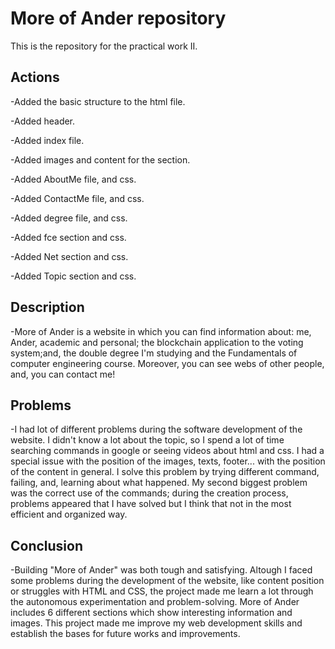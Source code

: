 # More of Ander repository

This is the repository for the practical work II.

## Actions

-Added the basic structure to the html file.

-Added header.

-Added  index file.

-Added images and content for the section.

-Added AboutMe file, and css.

-Added ContactMe file, and css.

-Added degree file, and css.

-Added fce section and css.

-Added Net section and css.

-Added Topic section and css.

## Description
-More of Ander is a website in which you can find information about: me, Ander, academic and personal; the blockchain application to the voting system;and, the double degree I'm studying and the Fundamentals of computer engineering course. Moreover, you can see webs of other people, and, you can contact me!

## Problems
-I had lot of different problems during the software development of the website. I didn't know a lot about the topic, so I spend a lot of time searching commands in google or seeing videos about html and css. I had a special issue with the position of the images, texts, footer... with the position of the content in general. I solve this problem by trying different command, failing, and, learning about what happened. My second biggest problem was the correct use of the commands; during the creation process, problems appeared that I have solved but I think that not in the most efficient and organized way.

## Conclusion
-Building "More of Ander" was both tough and satisfying. Altough I faced some problems during the development of the website, like content position or struggles with HTML and CSS, the project made me learn a lot through the autonomous experimentation and problem-solving. More of Ander includes 6 different sections which show interesting information and images. This project made me improve my web development skills and establish the bases for future works and improvements.